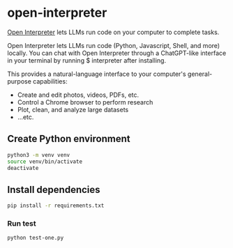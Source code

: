 # open-interpreter

[Open Interpreter](https://openinterpreter.com/) lets LLMs run code on your computer to complete tasks.

Open Interpreter lets LLMs run code (Python, Javascript, Shell, and more) locally. You can chat with Open Interpreter through a ChatGPT-like interface in your terminal by running $ interpreter after installing.

This provides a natural-language interface to your computer's general-purpose capabilities:

- Create and edit photos, videos, PDFs, etc.
- Control a Chrome browser to perform research
- Plot, clean, and analyze large datasets
- ...etc.

## Create Python environment

```sh
python3 -m venv venv
source venv/bin/activate
deactivate
```

## Install dependencies

``` bash
pip install -r requirements.txt
```

### Run test

```bash
python test-one.py
```
